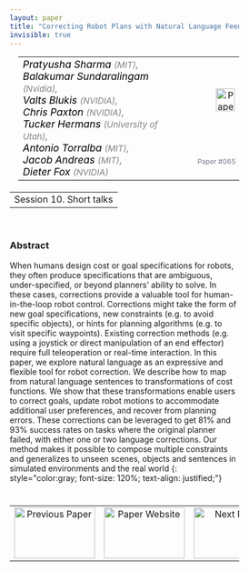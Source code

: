 ```yaml
---
layout: paper
title: "Correcting Robot Plans with Natural Language Feedback"
invisible: true
---
```

<head>
<style>
* {
  box-sizing: border-box;
}

#myInput {
  background-position: 10px 10px;
  background-repeat: no-repeat;
  width: 100%;
  font-size: 100%;
  padding: 12px 20px 12px 40px;
  border: 1px solid #ddd;
  margin-bottom: 12px;
}

#myTable, #myTableA {
  border-collapse: collapse;
  width: 100%;
  border: 1px solid #ddd;
  font-size: 100%;
}

#myTable th, #myTable td, #myTableA th, #myTableA td {
  text-align: left;
  padding: 12px;
}

#myTable tr, #myTableA tr {
  border-bottom: 1px solid #ddd;
}

#myTable tr.header, #myTable tr:hover, #myTableA tr.header, #myTableA tr:hover {
  background-color: #f1f1f1;
}


#eventcounter1 a {
    font-size: 12px;
    color: #ffffff;
    display: block;
}

#eventcounter1 a:hover {
    text-decoration: none;
}

#eventcounter2 a {
    font-size: 12px;
    color: #ffffff;
    display: block;
}

#eventcounter2 a:hover {
    text-decoration: none;
}

</style>
</head>

<table width = "95%" style="padding-left: 15px; margin-left: auto; margin-right: 10px;">
<tr><td style = "vertical-align: top; padding-right: 25px;" rowspan="2">
<span style="color:black; font-size: 110%;"><i>
Pratyusha Sharma <span style="color:gray; font-size: 85%">(MIT)</span><span style="color:gray; font-size: 100%">,</span><br>
Balakumar Sundaralingam <span style="color:gray; font-size: 85%">(Nvidia)</span><span style="color:gray; font-size: 100%">,</span><br>
Valts Blukis <span style="color:gray; font-size: 85%">(NVIDIA)</span><span style="color:gray; font-size: 100%">,</span><br>
Chris Paxton <span style="color:gray; font-size: 85%">(NVIDIA)</span><span style="color:gray; font-size: 100%">,</span><br>
Tucker Hermans <span style="color:gray; font-size: 85%">(University of Utah)</span><span style="color:gray; font-size: 100%">,</span><br>
Antonio Torralba <span style="color:gray; font-size: 85%">(MIT)</span><span style="color:gray; font-size: 100%">,</span><br>
Jacob Andreas <span style="color:gray; font-size: 85%">(MIT)</span><span style="color:gray; font-size: 100%">,</span><br>
Dieter Fox <span style="color:gray; font-size: 85%">(NVIDIA)</span>
</i></span>
</td>

<td style="text-align: right;"><a href="http://www.roboticsproceedings.org/rss18/p065.pdf"><img src="{{ site.baseurl }}/images/paper_link.png" alt="Paper Website" width = "33"  height = "40"/></a><br></td>
</tr>
<tr>
<td style="color:#777789; text-align:right; font-size: 75%; margin-right:10px;">Paper&nbsp;#065</td>
</tr>
</table>

<table width="80%" style="margin-top: 20px; margin-left: auto; margin-right: auto;">
  <tr>
    <td style="text-align:center;">Session 10. Short talks</td>
  </tr>
</table>
<br>


### Abstract
When humans design cost or goal specifications for robots, they often produce specifications that are ambiguous, under-specified, or beyond planners’ ability to solve. In these cases, corrections provide a valuable tool for human-in-the-loop robot control. Corrections might take the form of new goal specifications, new constraints (e.g. to avoid specific objects), or hints for planning algorithms (e.g. to visit specific waypoints). Existing correction methods (e.g. using a joystick or direct manipulation of an end effector) require full teleoperation or real-time interaction. In this paper, we explore natural language as an expressive and flexible tool for robot correction. We describe how to map from natural language sentences to transformations of cost functions. We show that these transformations enable users to correct goals, update robot motions to accommodate additional user preferences, and recover from planning errors. These corrections can be leveraged to get 81% and 93% success rates on tasks where the original planner failed, with either one or two language corrections. Our method makes it possible to compose multiple constraints and generalizes to unseen scenes, objects and sentences in simulated environments and the real world
{: style="color:gray; font-size: 120%; text-align: justified;"}


<table width="100%" style="margin-top:40px;">
<tr>
    <td style="width: 30%; text-align: center;"><a href="{{ site.baseurl }}/program/papers/064/">
<img src="{{ site.baseurl }}/images/previous_paper_icon.png"
       alt="Previous Paper" width = "142"  height = "90"/> 
</a> </td>
<td style="text-align: center;"><a href="{{ site.baseurl }}/program/papers">
<img src="{{ site.baseurl }}/images/overview_icon.png"
       alt="Paper Website" width = "142"  height = "90"/> 
</a> </td>
    <td style="width: 30%; text-align: center;"><a href="{{ site.baseurl }}/program/papers/066/">
    <img src="{{ site.baseurl }}/images/next_paper_icon.png"
        alt="Next Paper" width = "142"  height = "90"/>
    </a></td>
</tr>
</table>
